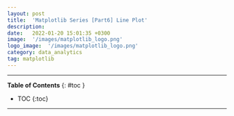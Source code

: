 ```yaml
---
layout: post
title:  'Matplotlib Series [Part6] Line Plot'
description: 
date:   2022-01-20 15:01:35 +0300
image:  '/images/matplotlib_logo.png'
logo_image:  '/images/matplotlib_logo.png'
category: data_analytics
tag: matplotlib
---
```

---
**Table of Contents**
{: #toc }
*  TOC
{:toc}

--- 


